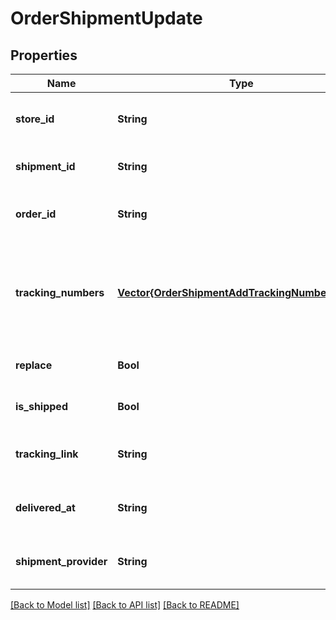 # OrderShipmentUpdate


## Properties
Name | Type | Description | Notes
------------ | ------------- | ------------- | -------------
**store_id** | **String** | Store Id | [optional] [default to nothing]
**shipment_id** | **String** | Shipment id indicates the number of delivery | [default to nothing]
**order_id** | **String** | Defines the order that will be updated | [optional] [default to nothing]
**tracking_numbers** | [**Vector{OrderShipmentAddTrackingNumbersInner}**](OrderShipmentAddTrackingNumbersInner.md) | Defines shipment&#39;s tracking numbers that have to be added&lt;/br&gt; How set tracking numbers to appropriate carrier:&lt;ul&gt;&lt;li&gt;tracking_numbers[]&#x3D;a2c.demo1,a2c.demo2 - set default carrier&lt;/li&gt;&lt;li&gt;tracking_numbers[&lt;b&gt;carrier_id&lt;/b&gt;]&#x3D;a2c.demo - set appropriate carrier&lt;/li&gt;&lt;/ul&gt;To get the list of carriers IDs that are available in your store, use the &lt;a href &#x3D; \&quot;https://api2cart.com/docs/#/cart/CartInfo\&quot;&gt;cart.info&lt;/a &gt; method | [optional] [default to nothing]
**replace** | **Bool** | Allows rewrite tracking numbers | [optional] [default to true]
**is_shipped** | **Bool** | Defines shipment&#39;s status | [optional] [default to true]
**tracking_link** | **String** | Defines custom tracking link | [optional] [default to nothing]
**delivered_at** | **String** | Defines the date of delivery | [optional] [default to nothing]
**shipment_provider** | **String** | Defines company name that provide tracking of shipment | [optional] [default to nothing]


[[Back to Model list]](../README.md#models) [[Back to API list]](../README.md#api-endpoints) [[Back to README]](../README.md)


